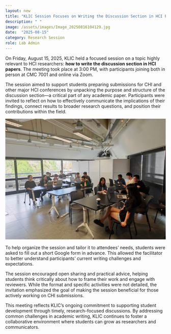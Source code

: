 ```yaml
---
layout: new
title: "KLIC Session Focuses on Writing the Discussion Section in HCI Papers"
description: " "
image: /assets/images/Image_20250816104129.jpg
date:  "2025-08-15"
category: Research Session
role: Lab Admin
---
```

On Friday, August 15, 2025, KLIC held a focused session on a topic highly relevant to HCI researchers: **how to write the discussion section in HCI papers**. The meeting took place at 3:00 PM, with participants joining both in person at CMC 7001 and online via Zoom.

The session aimed to support students preparing submissions for CHI and other major HCI conferences by unpacking the purpose and structure of the discussion section—a critical part of any academic paper. Participants were invited to reflect on how to effectively communicate the implications of their findings, connect results to broader research questions, and position their contributions within the field.

![-](/assets/images/Image_20250816104116.jpg "-")

To help organize the session and tailor it to attendees’ needs, students were asked to fill out a short Google form in advance. This allowed the facilitator to better understand participants’ current writing challenges and expectations.

The session encouraged open sharing and practical advice, helping students think critically about how to frame their work and engage with reviewers. While the format and specific activities were not detailed, the invitation emphasized the goal of making the session beneficial for those actively working on CHI submissions.

This meeting reflects KLIC’s ongoing commitment to supporting student development through timely, research-focused discussions. By addressing common challenges in academic writing, KLIC continues to foster a collaborative environment where students can grow as researchers and communicators.
